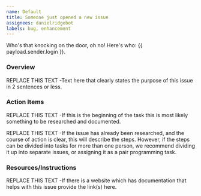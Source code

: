 ```yaml
---
name: Default
title: Someone just opened a new issue
assignees: danielridgebot
labels: bug, enhancement
---
```


Who's that knocking on the door, oh no! Here's who: {{ payload.sender.login }}.

### Overview

REPLACE THIS TEXT -Text here that clearly states the purpose of this issue in 2 sentences or less.

### Action Items

REPLACE THIS TEXT -If this is the beginning of the task this is most likely something to be researched and documented.

REPLACE THIS TEXT -If the issue has already been researched, and the course of action is clear, this will describe the steps. However, if the steps can be divided into tasks for more than one person, we recommend dividing it up into separate issues, or assigning it as a pair programming task.

### Resources/Instructions

REPLACE THIS TEXT -If there is a website which has documentation that helps with this issue provide the link(s) here.
